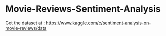 # Movie-Reviews-Sentiment-Analysis
Get the dataset at : https://www.kaggle.com/c/sentiment-analysis-on-movie-reviews/data
